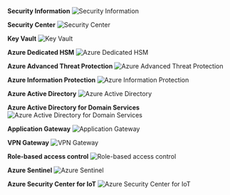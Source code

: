 ﻿**Security Information**
![Security Information](https://dinowang.github.io/azure-services-icon/Artifacts/Security/Security+Information.svg)

**Security Center**
![Security Center](https://dinowang.github.io/azure-services-icon/Artifacts/Security/Security+Center.svg)

**Key Vault**
![Key Vault](https://dinowang.github.io/azure-services-icon/Artifacts/Security/Key+Vault.svg)

**Azure Dedicated HSM**
![Azure Dedicated HSM](https://dinowang.github.io/azure-services-icon/Artifacts/Security/Azure+Dedicated+HSM.svg)

**Azure Advanced Threat Protection**
![Azure Advanced Threat Protection](https://dinowang.github.io/azure-services-icon/Artifacts/Security/Azure+Advanced+Threat+Protection.svg)

**Azure Information Protection**
![Azure Information Protection](https://dinowang.github.io/azure-services-icon/Artifacts/Security/Azure+Information+Protection.svg)

**Azure Active Directory**
![Azure Active Directory](https://dinowang.github.io/azure-services-icon/Artifacts/Security/Azure+Active+Directory.svg)

**Azure Active Directory for Domain Services**
![Azure Active Directory for Domain Services](https://dinowang.github.io/azure-services-icon/Artifacts/Security/Azure+Active+Directory+for+Domain+Services.svg)

**Application Gateway**
![Application Gateway](https://dinowang.github.io/azure-services-icon/Artifacts/Security/Application+Gateway.svg)

**VPN Gateway**
![VPN Gateway](https://dinowang.github.io/azure-services-icon/Artifacts/Security/VPN+Gateway.svg)

**Role-based access control**
![Role-based access control](https://dinowang.github.io/azure-services-icon/Artifacts/Security/Role-based+access+control.svg)

**Azure Sentinel**
![Azure Sentinel](https://dinowang.github.io/azure-services-icon/Artifacts/Security/Azure+Sentinel.svg)

**Azure Security Center for IoT**
![Azure Security Center for IoT](https://dinowang.github.io/azure-services-icon/Artifacts/Security/Azure+Security+Center+for+IoT.svg)


